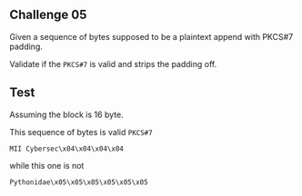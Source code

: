 ## Challenge 05

Given a sequence of bytes supposed to be a plaintext append with PKCS#7 padding.

Validate if the `PKCS#7` is valid and strips the padding off.

## Test

Assuming the block is 16 byte.

This sequence of bytes is valid `PKCS#7`

```
MII Cybersec\x04\x04\x04\x04
```

while this one is not

```
Pythonidae\x05\x05\x05\x05\x05\x05
```